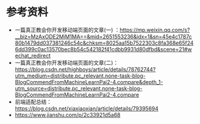 # 参考资料
- 一篇真正教会你开发移动端页面的文章(一)
：https://mp.weixin.qq.com/s?__biz=MzAxODE2MjM1MA==&mid=2651553236&idx=1&sn=45e4c1787c80b1479dd037381246c54c&chksm=8025aa15b7522303c8fa368e65f246dd399c0ac13570bec8b54c542182f41cdbb9931d80dfbd&scene=21#wechat_redirect
- 一篇真正教会你开发移动端页面的文章(二)： https://blog.csdn.net/highboys/article/details/78762744?utm_medium=distribute.pc_relevant.none-task-blog-BlogCommendFromMachineLearnPai2-4.compare&depth_1-utm_source=distribute.pc_relevant.none-task-blog-BlogCommendFromMachineLearnPai2-4.compare
- 前端适配总结：https://blog.csdn.net/xiaxiaoxian/article/details/79395694
- https://www.jianshu.com/p/2c33921d5a68